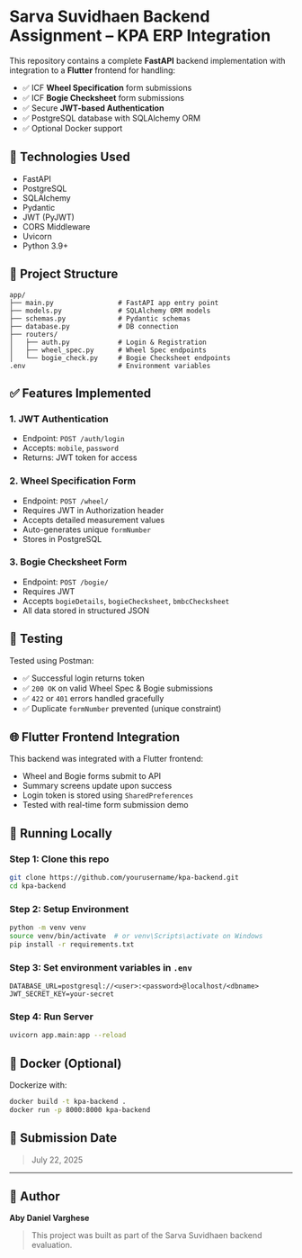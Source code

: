 # Sarva Suvidhaen Backend Assignment – KPA ERP Integration

This repository contains a complete **FastAPI** backend implementation with integration to a **Flutter** frontend for handling:
- ✅ ICF **Wheel Specification** form submissions
- ✅ ICF **Bogie Checksheet** form submissions
- ✅ Secure **JWT-based Authentication**
- ✅ PostgreSQL database with SQLAlchemy ORM
- ✅ Optional Docker support

## 🔧 Technologies Used
- FastAPI
- PostgreSQL
- SQLAlchemy
- Pydantic
- JWT (PyJWT)
- CORS Middleware
- Uvicorn
- Python 3.9+

## 📂 Project Structure
```
app/
├── main.py                # FastAPI app entry point
├── models.py              # SQLAlchemy ORM models
├── schemas.py             # Pydantic schemas
├── database.py            # DB connection
├── routers/
│   ├── auth.py            # Login & Registration
│   ├── wheel_spec.py      # Wheel Spec endpoints
│   └── bogie_check.py     # Bogie Checksheet endpoints
.env                       # Environment variables
```

## ✅ Features Implemented

### 1. JWT Authentication
- Endpoint: `POST /auth/login`
- Accepts: `mobile`, `password`
- Returns: JWT token for access

### 2. Wheel Specification Form
- Endpoint: `POST /wheel/`
- Requires JWT in Authorization header
- Accepts detailed measurement values
- Auto-generates unique `formNumber`
- Stores in PostgreSQL

### 3. Bogie Checksheet Form
- Endpoint: `POST /bogie/`
- Requires JWT
- Accepts `bogieDetails`, `bogieChecksheet`, `bmbcChecksheet`
- All data stored in structured JSON

## 🧪 Testing
Tested using Postman:
- ✅ Successful login returns token
- ✅ `200 OK` on valid Wheel Spec & Bogie submissions
- ✅ `422` or `401` errors handled gracefully
- ✅ Duplicate `formNumber` prevented (unique constraint)

## 🌐 Flutter Frontend Integration
This backend was integrated with a Flutter frontend:
- Wheel and Bogie forms submit to API
- Summary screens update upon success
- Login token is stored using `SharedPreferences`
- Tested with real-time form submission demo

## 🚀 Running Locally

### Step 1: Clone this repo
```bash
git clone https://github.com/yourusername/kpa-backend.git
cd kpa-backend
```

### Step 2: Setup Environment
```bash
python -m venv venv
source venv/bin/activate  # or venv\Scripts\activate on Windows
pip install -r requirements.txt
```

### Step 3: Set environment variables in `.env`
```
DATABASE_URL=postgresql://<user>:<password>@localhost/<dbname>
JWT_SECRET_KEY=your-secret
```

### Step 4: Run Server
```bash
uvicorn app.main:app --reload
```

## 🐳 Docker (Optional)
Dockerize with:
```bash
docker build -t kpa-backend .
docker run -p 8000:8000 kpa-backend
```

## 📅 Submission Date
> July 22, 2025

---

## 👤 Author
**Aby Daniel Varghese**

> This project was built as part of the Sarva Suvidhaen backend evaluation.

